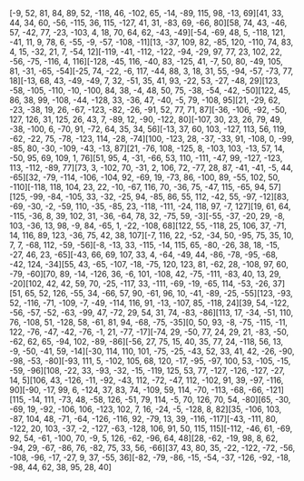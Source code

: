 [-9, 52, 81, 84, 89, 52, -118, 46, -102, 65, -14, -89, 115, 98, -13, 69][41, 33, 44, 34, 60, -56, -115, 36, 115, -127, 41, 31, -83, 69, -66, 80][58, 74, 43, -46, 57, -42, 77, -23, -103, 4, 18, 70, 64, 62, -43, -49][-54, -69, 48, 5, -118, 121, -41, 11, 9, 78, 6, -55, -9, -57, -108, -11][13, -37, 109, 82, -85, 120, -110, 74, 83, 4, 15, -32, 21, 7, -54, 12][-119, -41, -112, -122, -94, -29, 97, 77, 23, 102, 22, -56, -75, -116, 4, 116][-128, -45, 116, -40, 83, -125, 41, -7, 50, 80, -49, 105, 81, -31, -65, -54][-25, 74, -22, -6, 117, -44, 88, 3, 18, 31, 55, -94, -57, -73, 77, 18][-13, 68, 43, -49, -49, 7, 32, -51, 35, 41, 93, -22, 53, -27, -48, 29][123, -58, -105, -110, -10, -100, 84, 38, -4, 48, 50, 75, -38, -54, -42, -50][122, 45, 86, 38, 99, -108, -44, -128, 33, -36, 47, -40, -5, 79, -108, 95][21, -29, 62, -23, -38, 19, 26, -67, -123, -82, -26, -91, 52, 77, 71, 87][-36, -106, -92, -50, 127, 126, 31, 125, 26, 43, 7, -89, 12, -90, -122, 80][-107, 30, 23, 26, 79, 49, -38, -100, 6, -70, 91, -72, 64, 35, 34, 56][-13, 37, 60, 103, -127, 113, 56, 119, -62, -22, 75, -78, -123, 114, -28, -74][100, -123, 28, -37, -33, 91, -108, 0, -99, -85, 80, -30, -109, -43, -13, 87][21, -76, 108, -125, 8, -103, 103, -13, 57, 14, -50, 95, 69, 109, 1, 76][51, 95, 4, -31, -66, 53, 110, -111, -47, 99, -127, -123, 113, -112, -89, 77][73, 3, -102, 70, -31, 2, 106, 72, -77, 28, 87, -41, -41, -5, 44, -65][32, -79, -114, -106, -104, 92, -69, 19, -73, 86, -100, 89, -55, 102, 50, -110][-118, 118, 104, 23, 22, -10, -67, 116, 70, -36, 75, -47, 115, -65, 94, 57][125, -99, -84, -105, 33, -32, -25, 94, -85, 86, 55, 112, -42, 55, -97, -12][83, -69, -30, -2, -59, 110, -35, -85, 23, -118, -111, -24, 118, 97, -7, 127][19, 61, 64, -115, -36, 8, 39, 102, 31, -36, -64, 78, 32, -75, 59, -3][-55, -37, -20, 29, -8, 103, -36, 13, 98, -9, 84, -65, 1, -22, -108, 68][122, 55, -118, 25, 106, 37, -71, 14, 116, 89, 123, -36, 75, 42, 38, 107][-7, 116, 22, -52, -34, 50, -95, 75, 35, 10, 7, 7, -68, 112, -59, -56][-8, -13, 33, -115, -14, 115, 65, -80, -26, 38, 18, -15, -27, 46, 23, -65][-43, 66, 69, 107, 33, 4, -64, -49, 44, -86, -78, -95, -68, -42, 124, -34][55, 43, -65, -107, -18, -75, 120, 123, 81, -62, 28, -108, 97, 60, -79, -60][70, 89, -14, -126, 36, -6, 101, -108, 42, -75, -111, -83, 40, 13, 29, -20][102, 42, 42, 59, 70, -25, -117, 33, -111, -69, -19, -65, 114, -53, -26, 37][51, 65, 52, 126, -55, 34, -66, 57, 90, -61, 96, 10, -41, -89, -25, -55][123, -93, 52, -116, -71, -109, -7, -49, -114, 116, 91, -13, -107, 85, -118, 24][39, 54, -122, -56, -57, -52, -63, -99, 47, -72, 29, 54, 31, 74, -83, -86][113, 17, -34, -51, 110, 76, -108, 51, -128, 58, -61, 81, 94, -68, -75, -35][0, 50, 93, -8, -75, -115, -11, 122, -76, -47, -42, -76, -1, 21, -77, -17][-74, 29, -50, 77, 24, 29, 21, -83, -50, -62, 62, 65, -94, 102, -89, -86][-56, 27, 75, 15, 40, 35, 77, 24, -118, 56, 13, -9, -50, -41, 59, -14][-30, 114, 110, 101, -75, -25, -43, 52, 33, 41, 42, -26, -90, -98, -53, -80][-93, 111, 5, -102, 105, 68, 120, -17, -95, -97, 100, 53, -105, -15, -59, -96][108, -22, 33, -93, -32, -15, -119, 125, 53, 77, -127, -126, -127, -27, 14, 5][106, 43, -126, -11, -92, -43, 112, -72, -47, 112, -102, 91, 39, -97, -116, 90][-90, -17, 99, 6, -124, 37, 83, 74, -109, 59, 114, -70, -113, -68, -66, -121][115, -14, 111, -73, 48, -58, 126, -51, 79, 114, -5, 70, 126, 70, 54, -80][65, -30, -69, 19, -92, -106, 106, -123, 102, 7, 16, -24, -5, -128, 8, 82][35, -106, 103, -87, 104, 48, -71, -64, -126, -116, 92, -79, 13, 39, -116, -117][-43, -111, 80, -122, 20, 103, -37, -2, -127, -63, -128, 106, 91, 50, 115, 115][-112, -46, 61, -69, 92, 54, -61, -100, 70, -9, 5, 126, -62, -96, 64, 48][28, -62, -19, 98, 8, 62, -94, 29, -67, -86, 76, -82, 75, 33, 56, -66][37, 43, 80, 35, -22, -122, -72, -56, -108, -96, -17, -27, 9, 37, -55, 36][-82, -79, -86, -15, -54, -37, -126, -92, -18, -98, 44, 62, 38, 95, 28, 40]